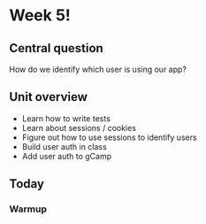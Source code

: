 # Week 5!

## Central question

How do we identify which user is using our app?

## Unit overview

* Learn how to write tests
* Learn about sessions / cookies
* Figure out how to use sessions to identify users
* Build user auth in class
* Add user auth to gCamp

## Today

### Warmup

### 
